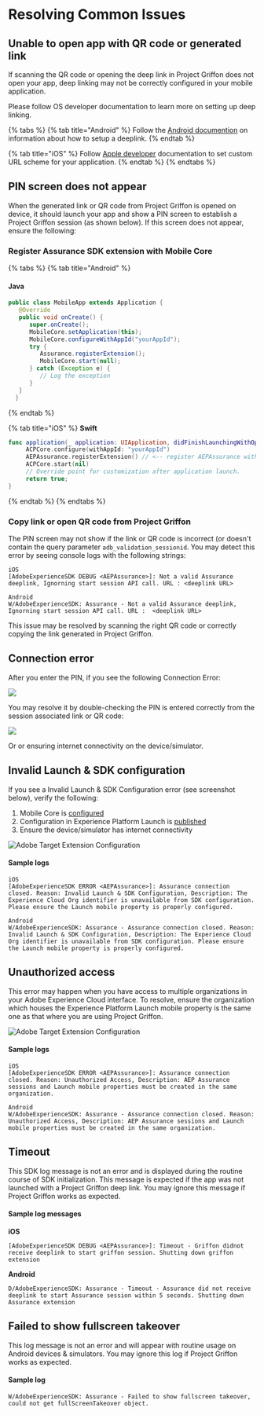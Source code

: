 # Resolving Common Issues

## Unable to open app with QR code or generated link

If scanning the QR code or opening the deep link in Project Griffon does not open your app, deep linking may not be correctly configured in your mobile application.

Please follow OS developer documentation to learn more on setting up deep linking.

{% tabs %}
{% tab title="Android" %}
Follow the [Android documention](https://developer.android.com/training/app-links/deep-linking%20) on information about how to setup a deeplink.
{% endtab %}

{% tab title="iOS" %}
Follow [Apple developer](https://developer.apple.com/documentation/uikit/inter-process_communication/allowing_apps_and_websites_to_link_to_your_content/defining_a_custom_url_scheme_for_your_app) documentation to set custom URL scheme for your application.
{% endtab %}
{% endtabs %}

## P**IN** screen does not appear

When the generated link or QR code from Project Griffon is opened on device, it should launch your app and show a PIN screen to establish a Project Griffon session \(as shown below\). If this screen does not appear, ensure the following:

### Register Assurance SDK extension with Mobile Core

{% tabs %}
{% tab title="Android" %}
#### Java

```java
public class MobileApp extends Application {
   @Override
   public void onCreate() {
      super.onCreate();
      MobileCore.setApplication(this);
      MobileCore.configureWithAppId("yourAppId");
      try {
         Assurance.registerExtension();
         MobileCore.start(null);
      } catch (Exception e) {
         // Log the exception
      }
   }
  }
```
{% endtab %}

{% tab title="iOS" %}
**Swift**

```swift
func application(_ application: UIApplication, didFinishLaunchingWithOptions launchOptions: [UIApplication.LaunchOptionsKey: Any]?) -> Bool {
     ACPCore.configure(withAppId: "yourAppId")   
     AEPAssurance.registerExtension() // <-- register AEPAssurance with Core
     ACPCore.start(nil)
     // Override point for customization after application launch. 
     return true;
}
```
{% endtab %}
{% endtabs %}

### Copy link or open QR code from Project Griffon

The PIN screen may not show if the link or QR code is incorrect \(or doesn't contain the query parameter `adb_validation_sessionid`. You may detect this error by seeing console logs with the following strings:

```text
iOS
[AdobeExperienceSDK DEBUG <AEPAssurance>]: Not a valid Assurance deeplink, Ignorning start session API call. URL : <deeplink URL>

Android
W/AdobeExperienceSDK: Assurance - Not a valid Assurance deeplink, Ignorning start session API call. URL :  <deeplink URL>
```

This issue may be resolved by scanning the right QR code or correctly copying the link generated in Project Griffon.

## Connection error

After you enter the PIN, if you see the following Connection Error:

![](../../.gitbook/assets/assurance_connection_error.png)

You may resolve it by double-checking the PIN is entered correctly from the session associated link or QR code:

![](../../.gitbook/assets/assurance_pincode.png)

Or or ensuring internet connectivity on the device/simulator. 

## Invalid Launch & SDK configuration

If you see a Invalid Launch & SDK Configuration error \(see screenshot below\), verify the following:

1. Mobile Core is [configured](https://aep-sdks.gitbook.io/docs/using-mobile-extensions/mobile-core/configuration/configuration-api-reference)
2. Configuration in Experience Platform Launch is [published](https://aep-sdks.gitbook.io/docs/getting-started/create-a-mobile-property#publish-the-configuration)
3. Ensure the device/simulator has internet connectivity

![Adobe Target Extension Configuration](../../.gitbook/assets/assurance_invalid_configuration_error.png)

#### Sample logs

```text
iOS
[AdobeExperienceSDK ERROR <AEPAssurance>]: Assurance connection closed. Reason: Invalid Launch & SDK Configuration, Description: The Experience Cloud Org identifier is unavailable from SDK configuration. Please ensure the Launch mobile property is properly configured.

Android
W/AdobeExperienceSDK: Assurance - Assurance connection closed. Reason: Invalid Launch & SDK Configuration, Description: The Experience Cloud Org identifier is unavailable from SDK configuration. Please ensure the Launch mobile property is properly configured.
```



## Unauthorized access

This error may happen when you have access to multiple organizations in your Adobe Experience Cloud interface. To resolve, ensure the organization which houses the Experience Platform Launch mobile property is the same one as that where you are using Project Griffon.

![Adobe Target Extension Configuration](../../.gitbook/assets/assurance_unauthorized_access_error.png)

#### Sample logs

```text
iOS
[AdobeExperienceSDK ERROR <AEPAssurance>]: Assurance connection closed. Reason: Unauthorized Access, Description: AEP Assurance sessions and Launch mobile properties must be created in the same organization.

Android
W/AdobeExperienceSDK: Assurance - Assurance connection closed. Reason: Unauthorized Access, Description: AEP Assurance sessions and Launch mobile properties must be created in the same organization.
```

## Timeout

This SDK log message is not an error and is displayed during the routine course of SDK initialization. This message is expected if the app was not launched with a Project Griffon deep link. You may ignore this message if Project Griffon works as expected.

#### Sample log messages

**iOS**

```text
[AdobeExperienceSDK DEBUG <AEPAssurance>]: Timeout - Griffon didnot receive deeplink to start griffon session. Shutting down griffon extension
```

**Android**

```text
D/AdobeExperienceSDK: Assurance - Timeout - Assurance did not receive deeplink to start Assurance session within 5 seconds. Shutting down Assurance extension
```

## Failed to show fullscreen takeover

This log message is not an error and will appear with routine usage on Android devices & simulators. You may ignore this log if Project Griffon works as expected.

#### Sample log

```text
W/AdobeExperienceSDK: Assurance - Failed to show fullscreen takeover, could not get fullScreenTakeover object.
```

